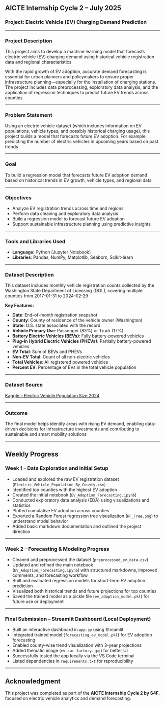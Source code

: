 ## AICTE Internship Cycle 2 – July 2025  
### Project: Electric Vehicle (EV) Charging Demand Prediction

---

### Project Description

This project aims to develop a machine learning model that forecasts electric vehicle (EV) charging demand using historical vehicle registration data and regional characteristics

With the rapid growth of EV adoption, accurate demand forecasting is essential for urban planners and policymakers to ensure proper infrastructure planning—especially for the installation of charging stations. The project includes data preprocessing, exploratory data analysis, and the application of regression techniques to predict future EV trends across counties

---

### Problem Statement

Using an electric vehicle dataset (which includes information on EV populations, vehicle types, and possibly historical charging usage), this project builds a model that forecasts future EV adoption. For example, predicting the number of electric vehicles in upcoming years based on past trends

---

### Goal

To build a regression model that forecasts future EV adoption demand based on historical trends in EV growth, vehicle types, and regional data

---

### Objectives

- Analyze EV registration trends across time and regions  
- Perform data cleaning and exploratory data analysis  
- Build a regression model to forecast future EV adoption  
- Support sustainable infrastructure planning using predictive insights  

---

### Tools and Libraries Used

- **Language**: Python (Jupyter Notebook)  
- **Libraries**: Pandas, NumPy, Matplotlib, Seaborn, Scikit-learn  

---

### Dataset Description

This dataset includes monthly vehicle registration counts collected by the Washington State Department of Licensing (DOL), covering multiple counties from 2017-01-31 to 2024-02-29

**Key Features:**

- **Date**: End-of-month registration snapshot  
- **County**: County of residence of the vehicle owner (Washington)  
- **State**: U.S. state associated with the record  
- **Vehicle Primary Use**: Passenger (83%) or Truck (17%)  
- **Battery Electric Vehicles (BEVs)**: Fully battery-powered vehicles  
- **Plug-In Hybrid Electric Vehicles (PHEVs)**: Partially battery-powered vehicles  
- **EV Total**: Sum of BEVs and PHEVs  
- **Non-EV Total**: Count of all non-electric vehicles  
- **Total Vehicles**: All registered powered vehicles  
- **Percent EV**: Percentage of EVs in the total vehicle population  

---

### Dataset Source

[Kaggle – Electric Vehicle Population Size 2024](https://www.kaggle.com/datasets/sahirmaharajj/electric-vehicle-population-size-2024/data)

---

### Outcome

The final model helps identify areas with rising EV demand, enabling data-driven decisions for infrastructure investments and contributing to sustainable and smart mobility solutions

---

## Weekly Progress

### Week 1 – Data Exploration and Initial Setup

- Loaded and explored the raw EV registration dataset (`Electric_Vehicle_Population_By_County.csv`)
- Identified top counties with the highest EV adoption
- Created the initial notebook (`EV_Adoption_Forecasting.ipynb`)
- Conducted exploratory data analysis (EDA) using visualizations and statistics
- Plotted cumulative EV adoption across counties
- Exported a Random Forest regression tree visualization (`RF_Tree.png`) to understand model behavior
- Added basic markdown documentation and outlined the project direction

---

### Week 2 – Forecasting & Modeling Progress

- Cleaned and preprocessed the dataset (`preprocessed_ev_data.csv`)
- Updated and refined the main notebook (`EV_Adoption_Forecasting.ipynb`) with structured markdowns, improved comments, and forecasting workflow
- Built and evaluated regression models for short-term EV adoption prediction
- Visualized both historical trends and future projections for top counties
- Saved the trained model as a pickle file (`ev_adoption_model.pkl`) for future use or deployment

---

### Final Submission – Streamlit Dashboard (Local Deployment)

- Built an interactive dashboard in `app.py` using Streamlit
- Integrated trained model (`forecasting_ev_model.pkl`) for EV adoption forecasting
- Enabled county-wise trend visualization with 3-year projections
- Added thematic image (`ev-car-factory.jpg`) for better UI
- Successfully tested the app locally via the VS Code terminal
- Listed dependencies in `requirements.txt` for reproducibility

---

## Acknowledgment

This project was completed as part of the **AICTE Internship Cycle 2 by S4F**, focused on electric vehicle analytics and demand forecasting.






